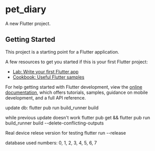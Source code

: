 # pet_diary

A new Flutter project.

## Getting Started

This project is a starting point for a Flutter application.

A few resources to get you started if this is your first Flutter project:

- [Lab: Write your first Flutter app](https://docs.flutter.dev/get-started/codelab)
- [Cookbook: Useful Flutter samples](https://docs.flutter.dev/cookbook)

For help getting started with Flutter development, view the
[online documentation](https://docs.flutter.dev/), which offers tutorials,
samples, guidance on mobile development, and a full API reference.

update db:
flutter pub run build_runner build

while previous update doesn't work
flutter pub get && flutter pub run build_runner build --delete-conflicting-outputs

Real device relese version for testing
flutter run --release

database used numbers:
0, 1, 2, 3, 4, 5, 6, 7
